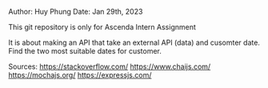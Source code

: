 Author: Huy Phung
Date: Jan 29th, 2023

This git repository is only for Ascenda Intern Assignment

It is about making an API that take an external API (data) and cusomter date. Find the two most suitable dates for customer.

Sources: 
    https://stackoverflow.com/
    https://www.chaijs.com/
    https://mochajs.org/
    https://expressjs.com/